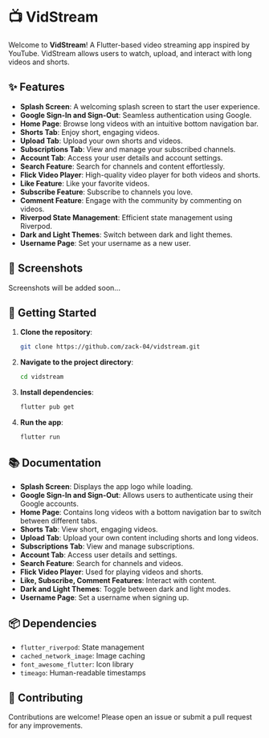 # 📺 VidStream

Welcome to **VidStream**! A Flutter-based video streaming app inspired by YouTube. VidStream allows users to watch, upload, and interact with long videos and shorts. 

## ✨ Features

- **Splash Screen**: A welcoming splash screen to start the user experience.
- **Google Sign-In and Sign-Out**: Seamless authentication using Google.
- **Home Page**: Browse long videos with an intuitive bottom navigation bar.
- **Shorts Tab**: Enjoy short, engaging videos.
- **Upload Tab**: Upload your own shorts and videos.
- **Subscriptions Tab**: View and manage your subscribed channels.
- **Account Tab**: Access your user details and account settings.
- **Search Feature**: Search for channels and content effortlessly.
- **Flick Video Player**: High-quality video player for both videos and shorts.
- **Like Feature**: Like your favorite videos.
- **Subscribe Feature**: Subscribe to channels you love.
- **Comment Feature**: Engage with the community by commenting on videos.
- **Riverpod State Management**: Efficient state management using Riverpod.
- **Dark and Light Themes**: Switch between dark and light themes.
- **Username Page**: Set your username as a new user.

## 📱 Screenshots

Screenshots will be added soon...

## 🚀 Getting Started

1. **Clone the repository**:
    ```bash
    git clone https://github.com/zack-04/vidstream.git
    ```
2. **Navigate to the project directory**:
    ```bash
    cd vidstream
    ```
3. **Install dependencies**:
    ```bash
    flutter pub get
    ```
4. **Run the app**:
    ```bash
    flutter run
    ```

## 📚 Documentation

- **Splash Screen**: Displays the app logo while loading.
- **Google Sign-In and Sign-Out**: Allows users to authenticate using their Google accounts.
- **Home Page**: Contains long videos with a bottom navigation bar to switch between different tabs.
- **Shorts Tab**: View short, engaging videos.
- **Upload Tab**: Upload your own content including shorts and long videos.
- **Subscriptions Tab**: View and manage subscriptions.
- **Account Tab**: Access user details and settings.
- **Search Feature**: Search for channels and videos.
- **Flick Video Player**: Used for playing videos and shorts.
- **Like, Subscribe, Comment Features**: Interact with content.
- **Dark and Light Themes**: Toggle between dark and light modes.
- **Username Page**: Set a username when signing up.

## 📦 Dependencies

- `flutter_riverpod`: State management
- `cached_network_image`: Image caching
- `font_awesome_flutter`: Icon library
- `timeago`: Human-readable timestamps

## 🙌 Contributing

Contributions are welcome! Please open an issue or submit a pull request for any improvements.
